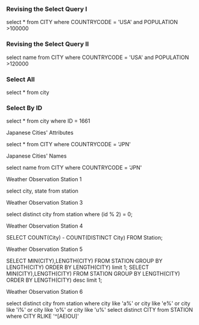 ### Revising the Select Query I 

select * from CITY where COUNTRYCODE = 'USA' and POPULATION >100000

### Revising the Select Query II

select name from CITY where COUNTRYCODE = 'USA' and POPULATION >120000

### Select All

select * from city

### Select By ID 

select * from city where ID = 1661

Japanese Cities' Attributes

select * from CITY where COUNTRYCODE = 'JPN'

Japanese Cities' Names 

select name from CITY where COUNTRYCODE = 'JPN'

Weather Observation Station 1

select city, state from station

Weather Observation Station 3

select distinct city from station where (id % 2) = 0;

Weather Observation Station 4

SELECT COUNT(City) - COUNT(DISTINCT City) FROM Station;

Weather Observation Station 5

SELECT MIN(CITY),LENGTH(CITY) FROM STATION GROUP BY LENGTH(CITY) ORDER BY LENGTH(CITY) limit 1; SELECT MIN(CITY),LENGTH(CITY) FROM STATION GROUP BY LENGTH(CITY) ORDER BY LENGTH(CITY) desc limit 1;

Weather Observation Station 6

select distinct city from station where city like 'a%' or city like 'e%' or city like 'i%' or city like 'o%' or city like 'u%'
select distinct CITY from STATION where CITY RLIKE '^[AEIOU]'
